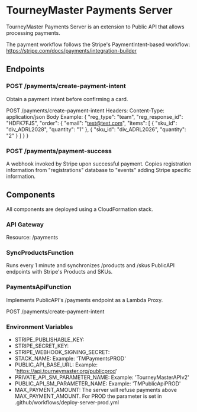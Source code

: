 # TourneyMaster Payments Server

TourneyMaster Payments Server is an extension to Public API that allows processing payments.

The payment workflow follows the Stripe's PaymentIntent-based workflow: https://stripe.com/docs/payments/integration-builder

## Endpoints

### POST /payments/create-payment-intent
Obtain a payment intent before confirming a card.

POST /payments/create-payment-intent
Headers: Content-Type: application/json
Body Example:
{
  "reg_type": "team",
  "reg_response_id": "HDFK7FJS",
  "order": {
    "email": "test@test.com",
    "items": [
    	{
    		"sku_id": "div_ADRL2028",
    		"quantity": "1"
    	},
    	{
    		"sku_id": "div_ADRL2026",
    		"quantity": "2"
    	}
    ]
  }
}

### POST /payments/payment-success
A webhook invoked by Stripe upon successful payment.
Copies registration information from "registrations" database to "events" adding Stripe specific information.


## Components
All components are deployed using a CloudFormation stack.

### API Gateway
Resource: /payments

### SyncProductsFunction

Runs every 1 minute and synchronizes /products and /skus PublicAPI endpoints with Stripe's Products and SKUs.

### PaymentsApiFunction

Implements PublicAPI's /payments endpoint as a Lambda Proxy.

POST /payments/create-payment-intent

### Environment Variables

- STRIPE_PUBLISHABLE_KEY:
- STRIPE_SECRET_KEY:
- STRIPE_WEBHOOK_SIGNING_SECRET:
- STACK_NAME: Example: 'TMPaymentsPROD'
- PUBLIC_API_BASE_URL: Example: 'https://api.tourneymaster.org/publicprod'
- PRIVATE_API_SM_PARAMETER_NAME: Example: 'TourneyMasterAPIv2'
- PUBLIC_API_SM_PARAMETER_NAME: Example: 'TMPublicApiPROD'
- MAX_PAYMENT_AMOUNT: The server will refuse payments above MAX_PAYMENT_AMOUNT. For PROD the parameter is set in .github/workflows/deploy-server-prod.yml
